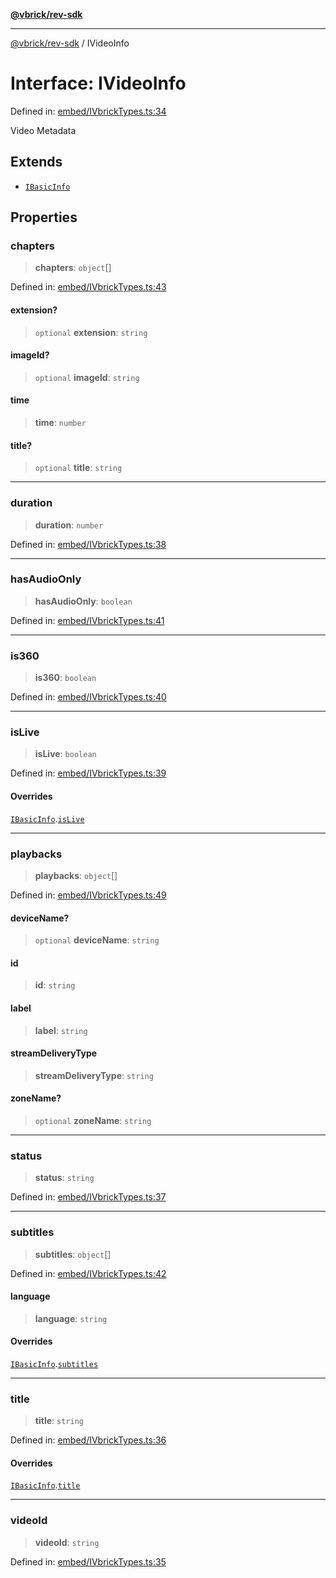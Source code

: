 [**@vbrick/rev-sdk**](../README.md)

***

[@vbrick/rev-sdk](../README.md) / IVideoInfo

# Interface: IVideoInfo

Defined in: [embed/IVbrickTypes.ts:34](https://github.com/lukeselden/rev-sdk-js/blob/main/src/embed/IVbrickTypes.ts#L34)

Video Metadata

## Extends

- [`IBasicInfo`](../Base/IBasicInfo.md)

## Properties

### chapters

> **chapters**: `object`[]

Defined in: [embed/IVbrickTypes.ts:43](https://github.com/lukeselden/rev-sdk-js/blob/main/src/embed/IVbrickTypes.ts#L43)

#### extension?

> `optional` **extension**: `string`

#### imageId?

> `optional` **imageId**: `string`

#### time

> **time**: `number`

#### title?

> `optional` **title**: `string`

***

### duration

> **duration**: `number`

Defined in: [embed/IVbrickTypes.ts:38](https://github.com/lukeselden/rev-sdk-js/blob/main/src/embed/IVbrickTypes.ts#L38)

***

### hasAudioOnly

> **hasAudioOnly**: `boolean`

Defined in: [embed/IVbrickTypes.ts:41](https://github.com/lukeselden/rev-sdk-js/blob/main/src/embed/IVbrickTypes.ts#L41)

***

### is360

> **is360**: `boolean`

Defined in: [embed/IVbrickTypes.ts:40](https://github.com/lukeselden/rev-sdk-js/blob/main/src/embed/IVbrickTypes.ts#L40)

***

### isLive

> **isLive**: `boolean`

Defined in: [embed/IVbrickTypes.ts:39](https://github.com/lukeselden/rev-sdk-js/blob/main/src/embed/IVbrickTypes.ts#L39)

#### Overrides

[`IBasicInfo`](../Base/IBasicInfo.md).[`isLive`](../Base/IBasicInfo.md#islive)

***

### playbacks

> **playbacks**: `object`[]

Defined in: [embed/IVbrickTypes.ts:49](https://github.com/lukeselden/rev-sdk-js/blob/main/src/embed/IVbrickTypes.ts#L49)

#### deviceName?

> `optional` **deviceName**: `string`

#### id

> **id**: `string`

#### label

> **label**: `string`

#### streamDeliveryType

> **streamDeliveryType**: `string`

#### zoneName?

> `optional` **zoneName**: `string`

***

### status

> **status**: `string`

Defined in: [embed/IVbrickTypes.ts:37](https://github.com/lukeselden/rev-sdk-js/blob/main/src/embed/IVbrickTypes.ts#L37)

***

### subtitles

> **subtitles**: `object`[]

Defined in: [embed/IVbrickTypes.ts:42](https://github.com/lukeselden/rev-sdk-js/blob/main/src/embed/IVbrickTypes.ts#L42)

#### language

> **language**: `string`

#### Overrides

[`IBasicInfo`](../Base/IBasicInfo.md).[`subtitles`](../Base/IBasicInfo.md#subtitles)

***

### title

> **title**: `string`

Defined in: [embed/IVbrickTypes.ts:36](https://github.com/lukeselden/rev-sdk-js/blob/main/src/embed/IVbrickTypes.ts#L36)

#### Overrides

[`IBasicInfo`](../Base/IBasicInfo.md).[`title`](../Base/IBasicInfo.md#title)

***

### videoId

> **videoId**: `string`

Defined in: [embed/IVbrickTypes.ts:35](https://github.com/lukeselden/rev-sdk-js/blob/main/src/embed/IVbrickTypes.ts#L35)
